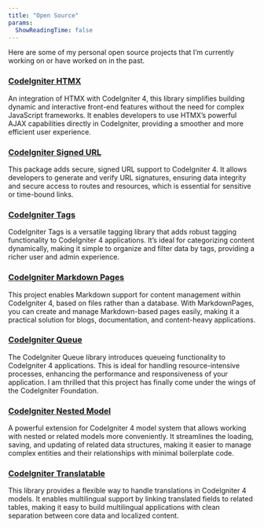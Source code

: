 ```yaml
---
title: "Open Source"
params:
  ShowReadingTime: false
---
```


Here are some of my personal open source projects that I’m currently working on or have worked on in the past.

### [CodeIgniter HTMX](https://github.com/michalsn/codeigniter-htmx)
 
An integration of HTMX with CodeIgniter 4, this library simplifies building dynamic and interactive front-end features without the need for complex JavaScript frameworks. It enables developers to use HTMX’s powerful AJAX capabilities directly in CodeIgniter, providing a smoother and more efficient user experience.

### [CodeIgniter Signed URL](https://github.com/michalsn/codeigniter-signed-url)
  
This package adds secure, signed URL support to CodeIgniter 4. It allows developers to generate and verify URL signatures, ensuring data integrity and secure access to routes and resources, which is essential for sensitive or time-bound links.

### [CodeIgniter Tags](https://github.com/michalsn/codeigniter-tags)

CodeIgniter Tags is a versatile tagging library that adds robust tagging functionality to CodeIgniter 4 applications. It’s ideal for categorizing content dynamically, making it simple to organize and filter data by tags, providing a richer user and admin experience.

### [CodeIgniter Markdown Pages](https://github.com/michalsn/codeigniter-markdown-pages)

This project enables Markdown support for content management within CodeIgniter 4, based on files rather than a database. With MarkdownPages, you can create and manage Markdown-based pages easily, making it a practical solution for blogs, documentation, and content-heavy applications.

### [CodeIgniter Queue](https://github.com/codeigniter4/queue)
 
The CodeIgniter Queue library introduces queueing functionality to CodeIgniter 4 applications. This is ideal for handling resource-intensive processes, enhancing the performance and responsiveness of your application. I am thrilled that this project has finally come under the wings of the CodeIgniter Foundation.

### [CodeIgniter Nested Model](https://github.com/michalsn/codeigniter-nested-model)

A powerful extension for CodeIgniter 4 model system that allows working with nested or related models more conveniently. It streamlines the loading, saving, and updating of related data structures, making it easier to manage complex entities and their relationships with minimal boilerplate code.

### [CodeIgniter Translatable](https://github.com/michalsn/codeigniter-translatable)

This library provides a flexible way to handle translations in CodeIgniter 4 models. It enables multilingual support by linking translated fields to related tables, making it easy to build multilingual applications with clean separation between core data and localized content.